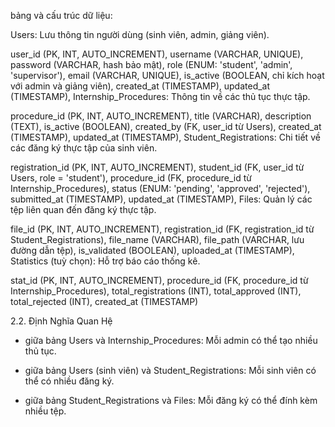 bảng và cấu trúc dữ liệu:

Users: Lưu thông tin người dùng (sinh viên, admin, giảng viên).

user_id (PK, INT, AUTO_INCREMENT),
username (VARCHAR, UNIQUE),
password (VARCHAR, hash bảo mật),
role (ENUM: 'student', 'admin', 'supervisor'),
email (VARCHAR, UNIQUE),
is_active (BOOLEAN, chỉ kích hoạt với admin và giảng viên),
created_at (TIMESTAMP),
updated_at (TIMESTAMP),
Internship_Procedures: Thông tin về các thủ tục thực tập.

procedure_id (PK, INT, AUTO_INCREMENT),
title (VARCHAR),
description (TEXT),
is_active (BOOLEAN),
created_by (FK, user_id từ Users),
created_at (TIMESTAMP),
updated_at (TIMESTAMP),
Student_Registrations: Chi tiết về các đăng ký thực tập của sinh viên.

registration_id (PK, INT, AUTO_INCREMENT),
student_id (FK, user_id từ Users, role = 'student'),
procedure_id (FK, procedure_id từ Internship_Procedures),
status (ENUM: 'pending', 'approved', 'rejected'),
submitted_at (TIMESTAMP),
updated_at (TIMESTAMP),
Files: Quản lý các tệp liên quan đến đăng ký thực tập.

file_id (PK, INT, AUTO_INCREMENT),
registration_id (FK, registration_id từ Student_Registrations),
file_name (VARCHAR),
file_path (VARCHAR, lưu đường dẫn tệp),
is_validated (BOOLEAN),
uploaded_at (TIMESTAMP),
Statistics (tuỳ chọn): Hỗ trợ báo cáo thống kê.

stat_id (PK, INT, AUTO_INCREMENT),
procedure_id (FK, procedure_id từ Internship_Procedures),
total_registrations (INT),
total_approved (INT),
total_rejected (INT),
created_at (TIMESTAMP)

2.2. Định Nghĩa Quan Hệ

- giữa bảng Users và Internship_Procedures: Mỗi admin có thể tạo nhiều thủ tục.
 
- giữa bảng Users (sinh viên) và Student_Registrations: Mỗi sinh viên có thể có nhiều đăng ký.

- giữa bảng Student_Registrations và Files: Mỗi đăng ký có thể đính kèm nhiều tệp.

